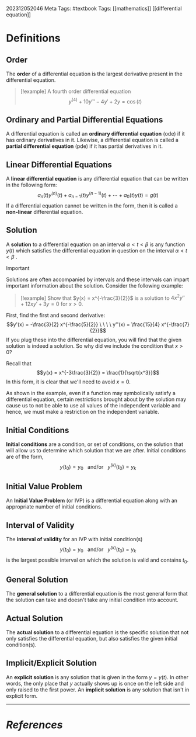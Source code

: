 202312052046
Meta Tags: #textbook 
Tags: [[mathematics]] [[differential equation]]

# Definitions

## Order

The **order** of a differential equation is the largest derivative present in the differential equation. 

>[!example] A fourth order differential equation
>$$y^{(4)} + 10y'''-4y'+2y=\cos{(t)}$$

## Ordinary and Partial Differential Equations

A differential equation is called an **ordinary differential equation** (ode) if it has ordinary derivatives in it. Likewise, a differential equation is called a **partial differential equation** (pde) if it has partial derivatives in it.

## Linear Differential Equations

A **linear differential equation** is any differential equation that can be written in the following form:
$$a_n(t)y^{(n)}(t)+a_{n-1}(t)y^{(n-1)}(t)+\cdots+a_0(t)y(t)=g(t)$$
If a differential equation cannot be written in the form, then it is called a **non-linear** differential equation.

## Solution

A **solution** to a differential equation on an interval $\alpha < t < \beta$ is any function $y(t)$ which satisfies the differential equation in question on the interval $\alpha < t < \beta$ . 

>[!important]
>Solutions are often accompanied by intervals and these intervals can impart important information about the solution. Consider the following example:
>>[!example]
>>Show that $y(x) = x^{-\frac{3}{2}}$ is a solution to $4x^2y'' + 12xy' + 3y = 0$ for $x > 0$.
>
>First, find the first and second derivative:
>$$y'(x) = -\frac{3}{2} x^{-\frac{5}{2}} \ \ \ \ y''(x) = \frac{15}{4} x^{-\frac{7}{2}}$$
>If you plug these into the differential equation, you will find that the given solution is indeed a solution. So why did we include the condition that $x > 0$?
>
>Recall that 
>$$y(x) = x^{-3\frac{3}{2}} = \frac{1}{\sqrt{x^3}}$$
>In this form, it is clear that we'll need to avoid $x = 0$.

As shown in the example, even if a function may symbolically satisfy a differential equation, certain restrictions brought about by the solution may cause us to not be able to use all values of the independent variable and hence, we must make a restriction on the independent variable.

## Initial Conditions

**Initial conditions** are a condition, or set of conditions, on the solution that will allow us to determine which solution that we are after. Initial conditions are of the form,
$$
y(t_0) = y_0 \ \ \ \textrm{and/or} \ \ \ y^{(k)}(t_0) = y_k
$$

## Initial Value Problem

An **Initial Value Problem** (or IVP) is a differential equation along with an appropriate number of initial conditions.

## Interval of Validity

The **interval of validity** for an IVP with initial condition(s)
$$
y(t_0) = y_0 \ \ \ \textrm{and/or} \ \ \ y^{(k)}(t_0) = y_k
$$
is the largest possible interval on which the solution is valid and contains $t_0$.

## General Solution

The **general solution** to a differential equation is the most general form that the solution can take and doesn't take any initial condition into account.

## Actual Solution

The **actual solution** to a differential equation is the specific solution that not only satisfies the differential equation, but also satisfies the given initial condition(s).

## Implicit/Explicit Solution

An **explicit solution** is any solution that is given in the form $y = y(t)$. In other words, the only place that $y$ actually shows up is once on the left side and only raised to the first power. An **implicit solution** is any solution that isn't in explicit form.






---
# *References*